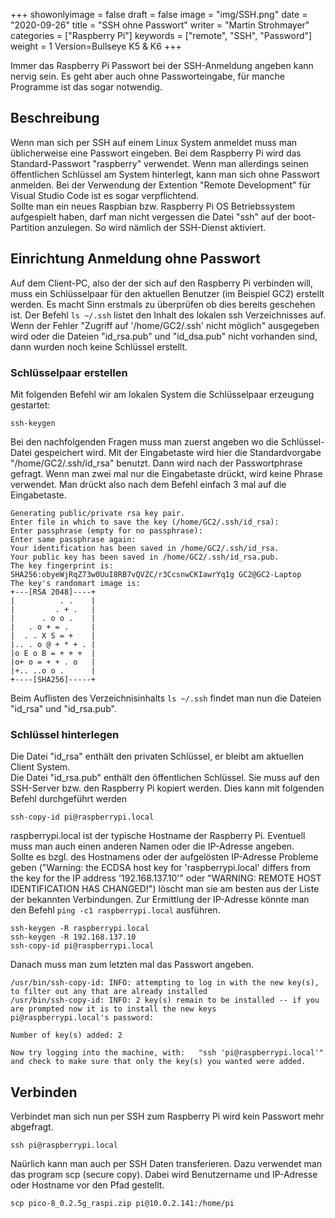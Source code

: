 ﻿+++
showonlyimage = false
draft = false
image = "img/SSH.png"
date = "2020-09-26"
title = "SSH ohne Passwort"
writer = "Martin Strohmayer"
categories = ["Raspberry Pi"]
keywords = ["remote", "SSH", "Password"]
weight = 1
Version=Bullseye K5 & K6
+++

Immer das Raspberry Pi Passwort bei der SSH-Anmeldung angeben kann nervig sein. Es geht aber auch ohne Passworteingabe, für manche Programme ist das sogar notwendig.
<!--more-->

## Beschreibung ##

Wenn man sich per SSH auf einem Linux System anmeldet muss man üblicherweise eine Passwort eingeben. Bei dem Raspberry Pi wird das Standard-Passwort "raspberry" verwendet. Wenn man allerdings seinen öffentlichen Schlüssel am System hinterlegt, kann man sich ohne Passwort anmelden. Bei der Verwendung der Extention "Remote Development" für Visual Studio Code ist es sogar verpflichtend.  
Sollte man ein neues Raspbian bzw. Raspberry Pi OS Betriebssystem aufgespielt haben, darf man nicht vergessen die Datei "ssh" auf der boot-Partition anzulegen. So wird nämlich der SSH-Dienst aktiviert.


## Einrichtung Anmeldung ohne Passwort

Auf dem Client-PC, also der der sich auf den Raspberry Pi verbinden will, muss ein Schlüsselpaar für den aktuellen Benutzer (im Beispiel GC2) erstellt werden.
Es macht Sinn erstmals zu überprüfen ob dies bereits geschehen ist. Der Befehl ``ls ~/.ssh`` listet den Inhalt des lokalen ssh Verzeichnisses auf. Wenn der Fehler "Zugriff auf '/home/GC2/.ssh' nicht möglich" ausgegeben wird oder die Dateien "id_rsa.pub" und "id_dsa.pub" nicht vorhanden sind, dann wurden noch keine Schlüssel erstellt. 

### Schlüsselpaar erstellen

Mit folgenden Befehl wir am lokalen System die  Schlüsselpaar erzeugung gestartet:

``ssh-keygen``
  
Bei den nachfolgenden Fragen muss man zuerst angeben wo die Schlüssel-Datei gespeichert wird.
Mit der Eingabetaste wird hier die Standardvorgabe "/home/GC2/.ssh/id_rsa" benutzt. Dann wird nach der Passwortphrase gefragt. Wenn man zwei mal nur die Eingabetaste drückt, wird keine Phrase verwendet. Man drückt also nach dem Befehl einfach 3 mal auf die Eingabetaste.

``` 
Generating public/private rsa key pair.
Enter file in which to save the key (/home/GC2/.ssh/id_rsa): 
Enter passphrase (empty for no passphrase): 
Enter same passphrase again: 
Your identification has been saved in /home/GC2/.ssh/id_rsa.
Your public key has been saved in /home/GC2/.ssh/id_rsa.pub.
The key fingerprint is:
SHA256:obyeWjRqZ73w0UuI8RB7vQVZC/r3CcsnwCKIawrYq1g GC2@GC2-Laptop
The key's randomart image is:
+---[RSA 2048]----+
|          . .    |
|         . + .   |
|      . o o .    |
|   . o + = .     |
|  . . X S = +    |
|.. . o @ + * + . |
|o E o B = + + +  |
|o+ o = + + . o   |
|+.. ..o o .      |
+----[SHA256]-----+ 
```

Beim Auflisten des Verzeichnisinhalts ``ls ~/.ssh`` findet man nun die Dateien "id_rsa" und "id_rsa.pub".  

### Schlüssel hinterlegen

Die Datei "id_rsa" enthält den privaten Schlüssel, er bleibt am aktuellen Client System.  
Die Datei "id_rsa.pub" enthält den öffentlichen Schlüssel. Sie muss auf den SSH-Server bzw. den Raspberry Pi kopiert werden. Dies kann mit folgenden Befehl durchgeführt werden 

``ssh-copy-id pi@raspberrypi.local``

raspberrypi.local ist der typische Hostname der Raspberry Pi. Eventuell muss man auch einen anderen Namen oder die IP-Adresse angeben.  
Sollte es bzgl. des Hostnamens oder der aufgelösten IP-Adresse Probleme geben ("Warning: the ECDSA host key for 'raspberrypi.local' differs from the key for the IP address '192.168.137.10'" oder "WARNING: REMOTE HOST IDENTIFICATION HAS CHANGED!") löscht man sie am besten aus der Liste der bekannten Verbindungen. Zur Ermittlung der IP-Adresse könnte man den Befehl ``ping -c1 raspberrypi.local`` ausführen.

``ssh-keygen -R raspberrypi.local``  
``ssh-keygen -R 192.168.137.10``  
``ssh-copy-id pi@raspberrypi.local``  

Danach muss man zum letzten mal das Passwort angeben.

```
/usr/bin/ssh-copy-id: INFO: attempting to log in with the new key(s), to filter out any that are already installed
/usr/bin/ssh-copy-id: INFO: 2 key(s) remain to be installed -- if you are prompted now it is to install the new keys
pi@raspberrypi.local's password: 

Number of key(s) added: 2

Now try logging into the machine, with:   "ssh 'pi@raspberrypi.local'"
and check to make sure that only the key(s) you wanted were added.
```


## Verbinden

Verbindet man sich nun per SSH zum Raspberry Pi wird kein Passwort mehr abgefragt.

``ssh pi@raspberrypi.local``

Naürlich kann man auch per SSH Daten transferieren. Dazu verwendet man das program scp (secure copy).
Dabei wird Benutzername und IP-Adresse oder Hostname vor den Pfad gestellt.  

``scp pico-8_0.2.5g_raspi.zip pi@10.0.2.141:/home/pi``
